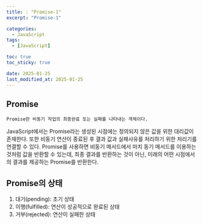 ```yaml
---
title: : "Promise-1"
excerpt: "Promise-1"

categories:
  - JavaScript
tags:
  - [JavaScript]

toc: true
toc_sticky: true

date: 2025-01-25
last_modified_at: 2025-01-25
---
```


## Promise

    Promise란 비동기 작업의 최종완료 또는 실패를 나타내는 객체이다.

JavaScript에서는 Promise라는 생성된 시점에는 정의되지 않은 값을 위한 대리값이 존재한다.
또한 비동기 연산이 종료된 후 결과 값과 실패사유를 처리하기 위한 처리기를 연결할 수 있다.
Promise를 사용하면 비동기 메서드에서 마치 동기 메서드를 이용하는 것처럼 값을 반환할 수 있는데, 최종 결과를 반환하는 것이 아닌, 미래의 어떤 시점에서의 결과를 제공하는 Promise를 반환한다.

## Promise의 상태

1. 대기(pending): 초기 상태
2. 이행(fulfilled): 연산이 성공적으로 완료된 상태
3. 거부(rejected): 연산이 실패한 상태
